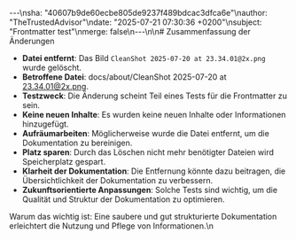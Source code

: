 ---\nsha: "40607b9de60ecbe805de9237f489bdcac3dfca6e"\nauthor: "TheTrustedAdvisor"\ndate: "2025-07-21 07:30:36 +0200"\nsubject: "Frontmatter test"\nmerge: false\n---\n\n# Zusammenfassung der Änderungen

- **Datei entfernt**: Das Bild `CleanShot 2025-07-20 at 23.34.01@2x.png` wurde gelöscht.
- **Betroffene Datei**: docs/about/CleanShot 2025-07-20 at 23.34.01@2x.png.
- **Testzweck**: Die Änderung scheint Teil eines Tests für die Frontmatter zu sein.
- **Keine neuen Inhalte**: Es wurden keine neuen Inhalte oder Informationen hinzugefügt.
- **Aufräumarbeiten**: Möglicherweise wurde die Datei entfernt, um die Dokumentation zu bereinigen.
- **Platz sparen**: Durch das Löschen nicht mehr benötigter Dateien wird Speicherplatz gespart.
- **Klarheit der Dokumentation**: Die Entfernung könnte dazu beitragen, die Übersichtlichkeit der Dokumentation zu verbessern.
- **Zukunftsorientierte Anpassungen**: Solche Tests sind wichtig, um die Qualität und Struktur der Dokumentation zu optimieren.

Warum das wichtig ist: Eine saubere und gut strukturierte Dokumentation erleichtert die Nutzung und Pflege von Informationen.\n